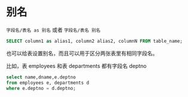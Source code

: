 # 别名

`字段名/表名 as 别名` 或者 `字段名/表名 别名`

```sql
SELECT column1 as alias1, column2 alias2, columnN FROM table_name;
```

也可以给表设置别名，而且可以用于区分两张表里有相同字段名。

比如，表 employees 和表 departments 都有字段名 deptno

```sql
select name,dname,e.deptno
from employees e, departments d
where e.deptno = d.deptno;
```
